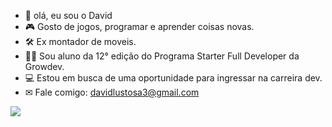 
- 👋 olá, eu sou o David
- 🎮 Gosto de jogos, programar e aprender coisas novas.
- 🛠  Ex montador de moveis.
- 👨‍🎓  Sou aluno da 12° edição do Programa Starter Full Developer da Growdev.  
- 💻 Estou em busca de uma oportunidade para ingressar na carreira dev.
- ✉ Fale comigo: davidlustosa3@gmail.com


<img align="center" src="https://github-readme-activity-graph.vercel.app/graph?username=David-Chavier&theme=tokyo-night&hide_border=true&show_icons=true&custom_title=Grafico%20de%20Contribuicao" />


